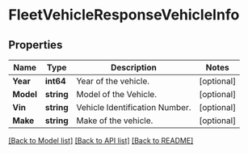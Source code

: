 # FleetVehicleResponseVehicleInfo

## Properties
Name | Type | Description | Notes
------------ | ------------- | ------------- | -------------
**Year** | **int64** | Year of the vehicle. | [optional] 
**Model** | **string** | Model of the Vehicle. | [optional] 
**Vin** | **string** | Vehicle Identification Number. | [optional] 
**Make** | **string** | Make of the vehicle. | [optional] 

[[Back to Model list]](../README.md#documentation-for-models) [[Back to API list]](../README.md#documentation-for-api-endpoints) [[Back to README]](../README.md)


